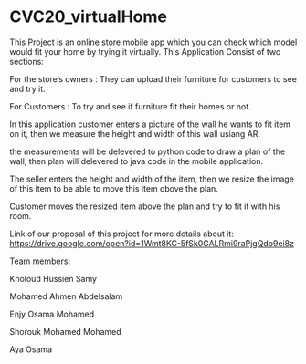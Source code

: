 # CVC20_virtualHome
This Project is an online store mobile app which you can check which model would fit your home by trying it virtually. 
This Application Consist of two sections:

For the store’s owners : They can upload their furniture for customers to see and try it.

For Customers : To try and see if furniture fit their homes or not.

In this application customer enters a picture of the wall he wants to fit item on it, then we measure the height and width of this wall usiang AR.

the measurements will be delevered to python code to draw a plan of the wall, then plan will delevered to java code in the mobile application.

The seller enters the height and width of the item, then we resize the image of this item to be able to move this item obove the plan.

Customer moves the resized item above the plan and try to fit it with his room.

Link of our proposal of this project for more details about it: https://drive.google.com/open?id=1Wmt8KC-5fSk0GALRmi9raPjgQdo9ei8z
 
Team members:

Kholoud Hussien Samy

Mohamed Ahmen Abdelsalam

Enjy Osama Mohamed

Shorouk Mohamed Mohamed

Aya Osama 
